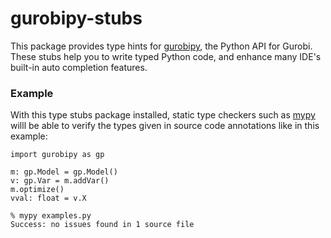 # gurobipy-stubs

This package provides type hints for
[gurobipy](https://www.gurobi.com/documentation/9.1/refman/py_python_api_overview.html),
the Python API for Gurobi.  These stubs help you to write typed Python code,
and enhance many IDE's built-in auto completion features.

### Example

With this type stubs package installed, static type checkers such as
[mypy](https://mypy.readthedocs.io/en/stable/index.html) willl be able to
verify the types given in source code annotations like in this example:

```
import gurobipy as gp

m: gp.Model = gp.Model()
v: gp.Var = m.addVar()
m.optimize()
vval: float = v.X
```

```
% mypy examples.py 
Success: no issues found in 1 source file
```
